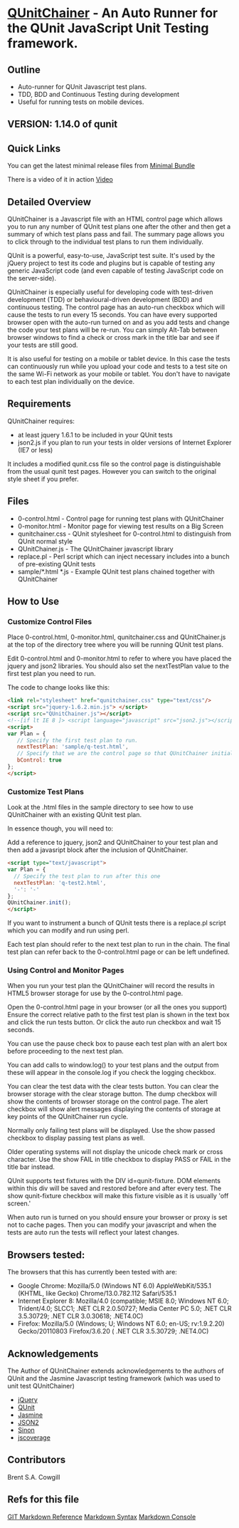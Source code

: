 # [QUnitChainer](https://github.com/bcowgill/QUnitChainer) - An Auto Runner for the QUnit JavaScript Unit Testing framework.

## Outline

* Auto-runner for QUnit Javascript test plans.
* TDD, BDD and Continuous Testing during development
* Useful for running tests on mobile devices.

## VERSION: 1.14.0 of qunit

## Quick Links

You can get the latest minimal release files from
[Minimal Bundle](https://github.com/bcowgill/QUnitChainer/blob/master/release/QUnitChainer.tar.gz?raw=true)

There is a video of it in action
[Video](http://screencast.com/t/OZMnMelG8K)

## Detailed Overview

QUnitChainer is a Javascript file with an HTML control page which allows you to
run any number of QUnit test plans one after the other and then get a summary
of which test plans pass and fail. The summary page allows you to click through
to the individual test plans to run them individually.

QUnit is a powerful, easy-to-use, JavaScript test suite. It's used by the jQuery
project to test its code and plugins but is capable of testing any generic
JavaScript code (and even capable of testing JavaScript code on the server-side).

QUnitChainer is especially useful for developing code with test-driven development
(TDD) or behavioural-driven development (BDD) and continuous testing.  The control
page has an auto-run checkbox which will cause the tests to run every 15 seconds.
You can have every supported browser open with the auto-run turned on and as you
add tests and change the code your test plans will be re-run. You can simply
Alt-Tab between browser windows to find a check or cross mark in the title bar and
see if your tests are still good.

It is also useful for testing on a mobile or tablet device.  In this case the tests
can continuously run while you upload your code and tests to a test site on the same
Wi-Fi network as your mobile or tablet. You don't have to navigate to each test
plan individually on the device.

## Requirements

QUnitChainer requires:

* at least jquery 1.6.1 to be included in your QUnit tests
* json2.js if you plan to run your tests in older versions of Internet Explorer (IE7 or less)

It includes a modified qunit.css file so the control page is distinguishable from the
usual qunit test pages.  However you can switch to the original style sheet if you
prefer.

## Files

* 0-control.html     - Control page for running test plans with QUnitChainer
* 0-monitor.html     - Monitor page for viewing test results on a Big Screen
* qunitchainer.css   - QUnit stylesheet for 0-control.html to distinguish from QUnit normal style
* QUnitChainer.js    - The QUnitChainer javascript library
* replace.pl         - Perl script which can inject necessary includes into a bunch
                       of pre-existing QUnit tests
* sample/*.html *.js - Example QUnit test plans chained together with QUnitChainer

## How to Use

### Customize Control Files

Place 0-control.html, 0-monitor.html, qunitchainer.css and QUnitChainer.js at the top of the
directory tree where you will be running QUnit test plans.

Edit 0-control.html and 0-monitor.html to refer to where you have placed the
jquery and json2 libraries.
You should also set the nextTestPlan value to the first test plan you need to run.

The code to change looks like this:

```html
<link rel="stylesheet" href="qunitchainer.css" type="text/css"/>
<script src="jquery-1.6.2.min.js"> </script>
<script src="QUnitChainer.js"></script>
<!--[if lt IE 8 ]> <script language="javascript" src="json2.js"></script> <![endif]-->
<script>
var Plan = {
   // Specify the first test plan to run.
   nextTestPlan: 'sample/q-test.html',
   // Specify that we are the control page so that QUnitChainer initialises itself accordingly
   bControl: true
};
</script>
```

### Customize Test Plans

Look at the .html files in the sample directory to see how to use QUnitChainer
with an existing QUnit test plan.

In essence though, you will need to:

Add a reference to jquery, json2 and QUnitChainer to your test plan and then
add a javasript block after the inclusion of QUnitChainer.

```html
<script type="text/javascript">
var Plan = {
  // Specify the test plan to run after this one
  nextTestPlan: 'q-test2.html',
  '-': '-'
};
QUnitChainer.init();
</script>
```

If you want to instrument a bunch of QUnit tests there is a replace.pl script
which you can modify and run using perl.

Each test plan should refer to the next test plan to run in the chain. The final
test plan can refer back to the 0-control.html page or can be left undefined.

### Using Control and Monitor Pages

When you run your test plan the QUnitChainer will record the results in HTML5
browser storage for use by the 0-control.html page.

Open the 0-control.html page in your browser (or all the ones you support)
Ensure the correct relative path to the first test plan is shown in the text box
and click the run tests button. Or click the auto run checkbox and wait 15 seconds.

You can use the pause check box to pause each test plan with an alert box before
proceeding to the next test plan.

You can add calls to window.log() to your test plans and the output from these
will appear in the console.log if you check the logging checkbox.

You can clear the test data with the clear tests button. You can clear the browser
storage with the clear storage button. The dump checkbox will show the contents
of browser storage on the control page. The alert checkbox will show alert
messages displaying the contents of storage at key points of the QUnitChainer
run cycle.

Normally only failing test plans will be displayed. Use the show passed checkbox
to display passing test plans as well.

Older operating systems will not display the unicode check mark or cross character.
Use the show FAIL in title checkbox to display PASS or FAIL in the title bar
instead.

QUnit supports test fixtures with the DIV id=qunit-fixture. DOM elements within
this div will be saved and restored before and after every test. The show
qunit-fixture checkbox will make this fixture visible as it is usually
'off screen.'

When auto run is turned on you should ensure your browser or proxy is set not
to cache pages. Then you can modify your javascript and when the tests are
auto run the tests will reflect your latest changes.

## Browsers tested:

The browsers that this has currently been tested with are:

* Google Chrome: Mozilla/5.0 (Windows NT 6.0) AppleWebKit/535.1 (KHTML, like Gecko) Chrome/13.0.782.112 Safari/535.1
* Internet Explorer 8: Mozilla/4.0 (compatible; MSIE 8.0; Windows NT 6.0; Trident/4.0; SLCC1; .NET CLR 2.0.50727; Media Center PC 5.0; .NET CLR 3.5.30729; .NET CLR 3.0.30618; .NET4.0C)
* Firefox: Mozilla/5.0 (Windows; U; Windows NT 6.0; en-US; rv:1.9.2.20) Gecko/20110803 Firefox/3.6.20 ( .NET CLR 3.5.30729; .NET4.0C)

## Acknowledgements

The Author of QUnitChainer extends acknowledgements to the authors of QUnit and
the Jasmine Javascript testing framework (which was used to unit test QUnitChainer)

* [jQuery](http://jquery.com/)
* [QUnit](http://docs.jquery.com/QUnit)
* [Jasmine](https://github.com/pivotal/jasmine/wiki)
* [JSON2](http://www.JSON.org/json2.js)
* [Sinon](http://sinonjs.org/)
* [jscoverage](http://siliconforks.com/jscoverage/)

## Contributors

Brent S.A. Cowgill

## Refs for this file

[GIT Markdown Reference](http://github.github.com/github-flavored-markdown/)
[Markdown Syntax](http://daringfireball.net/projects/markdown/syntax)
[Markdown Console](http://github.github.com/github-flavored-markdown/preview.html)
